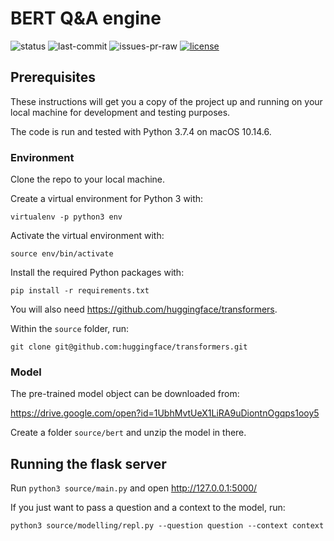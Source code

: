 # BERT Q&A engine

![status](https://img.shields.io/github/workflow/status/manuelzander/bert/Python%20application/master?label=actions&logo=github&style=for-the-badge) ![last-commit](https://img.shields.io/github/last-commit/manuelzander/bert/master?logo=github&style=for-the-badge) ![issues-pr-raw](https://img.shields.io/github/issues-pr-raw/manuelzander/bert?label=open%20prs&logo=github&style=for-the-badge) [![license](https://img.shields.io/badge/License-MIT-yellow.svg?style=for-the-badge)](https://opensource.org/licenses/MIT)

## Prerequisites

These instructions will get you a copy of the project up and running on your local machine for development and testing purposes.

The code is run and tested with Python 3.7.4 on macOS 10.14.6.

### Environment

Clone the repo to your local machine.

Create a virtual environment for Python 3 with:

```
virtualenv -p python3 env
```

Activate the virtual environment with:

```
source env/bin/activate
```

Install the required Python packages with:

```
pip install -r requirements.txt
```

You will also need https://github.com/huggingface/transformers.

Within the ```source``` folder, run:

```
git clone git@github.com:huggingface/transformers.git
```

### Model

The pre-trained model object can be downloaded from:

https://drive.google.com/open?id=1UbhMvtUeX1LiRA9uDiontnOgqps1ooy5

Create a folder ```source/bert``` and unzip the model in there.

## Running the flask server

Run ```python3 source/main.py``` and open http://127.0.0.1:5000/

If you just want to pass a question and a context to the model, run:

```
python3 source/modelling/repl.py --question question --context context
```
